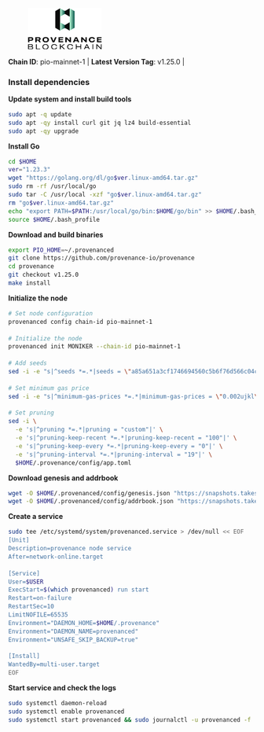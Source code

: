 

<figure><img src="https://github.com/takeshi-val/Logo/raw/main/provenanced_logo_name.png" width="150" alt=""><figcaption></figcaption></figure>

**Chain ID**: pio-mainnet-1 | **Latest Version Tag**: v1.25.0 | 

### Install dependencies

**Update system and install build tools**
```bash
sudo apt -q update
sudo apt -qy install curl git jq lz4 build-essential
sudo apt -qy upgrade
```

**Install Go**
```bash
cd $HOME
ver="1.23.3"
wget "https://golang.org/dl/go$ver.linux-amd64.tar.gz"
sudo rm -rf /usr/local/go
sudo tar -C /usr/local -xzf "go$ver.linux-amd64.tar.gz"
rm "go$ver.linux-amd64.tar.gz"
echo "export PATH=$PATH:/usr/local/go/bin:$HOME/go/bin" >> $HOME/.bash_profile
source $HOME/.bash_profile
```

**Download and build binaries**
```bash
export PIO_HOME=~/.provenanced
git clone https://github.com/provenance-io/provenance
cd provenance
git checkout v1.25.0
make install
```

**Initialize the node**
```bash
# Set node configuration
provenanced config chain-id pio-mainnet-1

# Initialize the node
provenanced init MONIKER --chain-id pio-mainnet-1

# Add seeds
sed -i -e "s|^seeds *=.*|seeds = \"a85a651a3cf1746694560c5b6f76d566c04ca581@provenance-seed.takeshi.team:10556\"|" $HOME/.provenance/config/config.toml

# Set minimum gas price
sed -i -e "s|^minimum-gas-prices *=.*|minimum-gas-prices = \"0.002ujkl\"|" $HOME/.provenance/config/app.toml

# Set pruning
sed -i \
  -e 's|^pruning *=.*|pruning = "custom"|' \
  -e 's|^pruning-keep-recent *=.*|pruning-keep-recent = "100"|' \
  -e 's|^pruning-keep-every *=.*|pruning-keep-every = "0"|' \
  -e 's|^pruning-interval *=.*|pruning-interval = "19"|' \
  $HOME/.provenance/config/app.toml
  ```
**Download genesis and addrbook**
```bash
wget -O $HOME/.provenanced/config/genesis.json "https://snapshots.takeshi.team/provenance/genesis.json"
wget -O $HOME/.provenanced/config/addrbook.json "https://snapshots.takeshi.team/provenance/addrbook.json"
```

**Create a service**
```bash
sudo tee /etc/systemd/system/provenanced.service > /dev/null << EOF
[Unit]
Description=provenance node service
After=network-online.target

[Service]
User=$USER
ExecStart=$(which provenanced) run start
Restart=on-failure
RestartSec=10
LimitNOFILE=65535
Environment="DAEMON_HOME=$HOME/.provenance"
Environment="DAEMON_NAME=provenanced"
Environment="UNSAFE_SKIP_BACKUP=true"

[Install]
WantedBy=multi-user.target
EOF
```

**Start service and check the logs**

```bash
sudo systemctl daemon-reload
sudo systemctl enable provenanced
sudo systemctl start provenanced && sudo journalctl -u provenanced -f 
```
